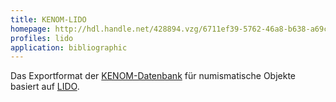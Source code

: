 ```yaml
---
title: KENOM-LIDO
homepage: http://hdl.handle.net/428894.vzg/6711ef39-5762-46a8-b638-a69ce7473fe2
profiles: lido
application: bibliographic
---
```


Das Exportformat der [KENOM-Datenbank](http://www.kenom.de/) für numismatische
Objekte basiert auf [LIDO](../lido). 
